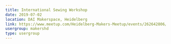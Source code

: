```yaml
---
title: International Sewing Workshop
date: 2019-07-02
location: DAI Makerspace, Heidelberg
link: https://www.meetup.com/Heidelberg-Makers-Meetup/events/262642806/
usergroup: makershd
type: usergroup
---
```

